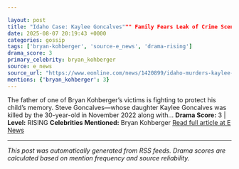 ```yaml
---

layout: post
title: "Idaho Case: Kaylee Goncalves""" Family Fears Leak of Crime Scene Photos"""
date: 2025-08-07 20:19:43 +0000
categories: gossip
tags: ['bryan-kohberger', 'source-e_news', 'drama-rising']
drama_score: 3
primary_celebrity: bryan_kohberger
source: e_news
source_url: "https://www.eonline.com/news/1420899/idaho-murders-kaylee-goncalves-dad-on-crime-scene-photos?cmpid=rss-syndicate-genericrss-us-top_stories"""
mentions: {'bryan_kohberger': 3}
---
```


The father of one of Bryan Kohberger’s victims is fighting to protect his child’s memory. Steve Goncalves—whose daughter Kaylee Goncalves was killed by the 30-year-old in November 2022 along with... **Drama Score:** 3 | **Level:** RISING **Celebrities Mentioned:** Bryan Kohberger [Read full article at E News](https://www.eonline.com/news/1420899/idaho-murders-kaylee-goncalves-dad-on-crime-scene-photos?cmpid=rss-syndicate-genericrss-us-top_stories)

---

*This post was automatically generated from RSS feeds. Drama scores are calculated based on mention frequency and source reliability.*